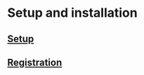 # Setup and installation


## [Setup](/setup-and-installation/setup.html)

## [Registration](setup-and-installation/registration.html)

